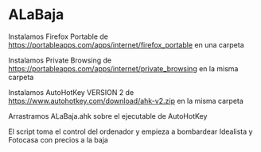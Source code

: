 # ALaBaja
Instalamos Firefox Portable de https://portableapps.com/apps/internet/firefox_portable en una carpeta

Instalamos Private Browsing de https://portableapps.com/apps/internet/private_browsing en la misma carpeta

Instalamos AutoHotKey VERSION 2 de https://www.autohotkey.com/download/ahk-v2.zip en la misma carpeta

Arrastramos ALaBaja.ahk sobre el ejecutable de AutoHotKey

El script toma el control del ordenador y empieza a bombardear Idealista y Fotocasa con precios a la baja
